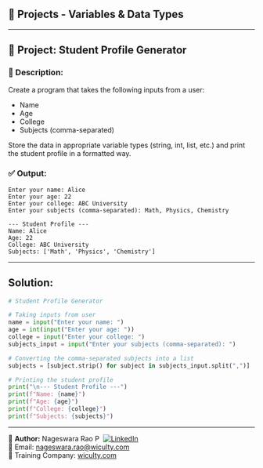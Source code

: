 ## 🔨 Projects - Variables & Data Types
---

## 📘 Project: Student Profile Generator

### 📌 Description:
Create a program that takes the following inputs from a user:
- Name
- Age
- College
- Subjects (comma-separated)

Store the data in appropriate variable types (string, int, list, etc.) and print the student profile in a formatted way.

### ✅ Output:
```
Enter your name: Alice
Enter your age: 22
Enter your college: ABC University
Enter your subjects (comma-separated): Math, Physics, Chemistry

--- Student Profile ---
Name: Alice
Age: 22
College: ABC University
Subjects: ['Math', 'Physics', 'Chemistry']
```

---

## Solution:
```python
# Student Profile Generator

# Taking inputs from user
name = input("Enter your name: ")
age = int(input("Enter your age: "))
college = input("Enter your college: ")
subjects_input = input("Enter your subjects (comma-separated): ")

# Converting the comma-separated subjects into a list
subjects = [subject.strip() for subject in subjects_input.split(",")]

# Printing the student profile
print("\n--- Student Profile ---")
print(f"Name: {name}")
print(f"Age: {age}")
print(f"College: {college}")
print(f"Subjects: {subjects}")
```

---

👤 **Author:** Nageswara Rao P &nbsp;[![LinkedIn](https://img.shields.io/badge/LinkedIn-%230077B5.svg?style=flat-square&logo=linkedin&logoColor=white)](https://www.linkedin.com/in/nageshvkn)  
📧 Email: [nageswara.rao@wiculty.com](mailto:nageswara.rao@wiculty.com)  
🏢 Training Company: [wiculty.com](https://wiculty.com)
